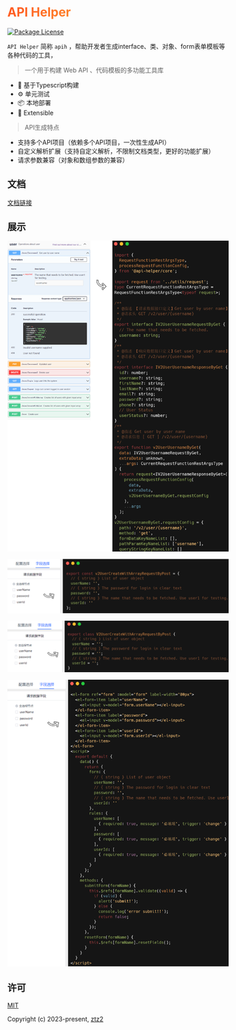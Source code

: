 <h1
    style="background: -webkit-linear-gradient(315deg, rgb(255,87,34) 0%, #fee140 100%);
    background-clip: text;
    -webkit-background-clip: text;
    -webkit-text-fill-color: transparent"
>
    <a href="https://github.com/ztz2/api-helper" target="_blank">
        API Helper
    </a>
</h1>
<p>
    <a href="https://www.npmjs.com/org/api-helper">
        <img src="https://img.shields.io/npm/l/@api-helper/core" alt="Package License" />
    </a>
</p>

`API Helper` 简称 `apih` ，帮助开发者生成interface、类、对象、form表单模板等各种代码的工具，


> 一个用于构建 Web API 、代码模板的多功能工具库

- 💪 基于Typescript构建
- ⚙️ 单元测试
- 📦 本地部署
- 🔌 Extensible


> API生成特点
- 支持多个API项目（依赖多个API项目，一次性生成API）
- 自定义解析扩展（支持自定义解析，不限制文档类型，更好的功能扩展）
- 请求参数兼容（对象和数组参数的兼容）

## 文档
[文档链接](https://apih.andou.live)

## 展示
<p><img src="./packages/docs/.vitepress/theme/assets/api-code.png" /></p>
<p><img src="./packages/docs/.vitepress/theme/assets/map-code.png" /></p>
<p><img src="./packages/docs/.vitepress/theme/assets/class-code.png" /></p>
<p><img src="./packages/docs/.vitepress/theme/assets/form-code.png" /></p>

## 许可

[MIT](https://opensource.org/licenses/MIT)

Copyright (c) 2023-present, [ztz2](https://github.com/ztz2)
